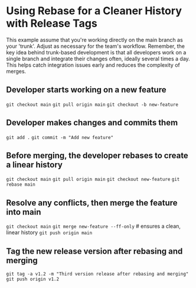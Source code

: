 # Using Rebase for a Cleaner History with Release Tags

This example assume that you're working directly on the main branch as your 'trunk'. 
Adjust as necessary for the team's workflow. Remember, the key idea behind trunk-based development is that all developers work on a single branch and integrate their changes often, ideally several times a day. This helps catch integration issues early and reduces the complexity of merges.


## Developer starts working on a new feature
``` git checkout main ```
``` git pull origin main ```
``` git checkout -b new-feature ```

## Developer makes changes and commits them
``` git add . ```
``` git commit -m "Add new feature" ```

## Before merging, the developer rebases to create a linear history 
``` git checkout main ```
``` git pull origin main ```
``` git checkout new-feature ```
``` git rebase main ```

## Resolve any conflicts, then merge the feature into main 
``` git checkout main ```
``` git merge new-feature --ff-only ``` # ensures a clean, linear history
``` git push origin main  ```

## Tag the new release version after rebasing and merging 
``` git tag -a v1.2 -m "Third version release after rebasing and merging" ```
``` git push origin v1.2  ```

